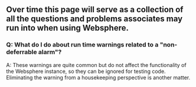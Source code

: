 ## Over time this page will serve as a collection of all the questions and problems associates may run into when using Websphere.

### Q: What do I do about run time warnings related to a "non-deferrable alarm"?
A: These warnings are quite common but do not affect the functionality of the Websphere instance, so they can be ignored for testing code. Eliminating the warning from a housekeeping perspective is another matter.